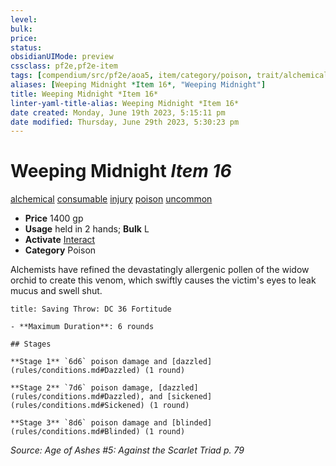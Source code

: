 ```yaml
---
level:
bulk:
price:
status:
obsidianUIMode: preview
cssclass: pf2e,pf2e-item
tags: [compendium/src/pf2e/aoa5, item/category/poison, trait/alchemical, trait/consumable, trait/injury, trait/poison, trait/uncommon]
aliases: [Weeping Midnight *Item 16*, "Weeping Midnight"]
title: Weeping Midnight *Item 16*
linter-yaml-title-alias: Weeping Midnight *Item 16*
date created: Monday, June 19th 2023, 5:15:11 pm
date modified: Thursday, June 29th 2023, 5:30:23 pm
---
```


# Weeping Midnight *Item 16*

[alchemical](rules/traits/alchemical.md) [consumable](rules/traits/consumable.md) [injury](rules/traits/injury.md) [poison](rules/traits/poison.md) [uncommon](rules/traits/uncommon.md)  

- **Price** 1400 gp
- **Usage** held in 2 hands; **Bulk** L
- **Activate** [Interact](rules/actions/interact.md)
- **Category** Poison

Alchemists have refined the devastatingly allergenic pollen of the widow orchid to create this venom, which swiftly causes the victim's eyes to leak mucus and swell shut.

```ad-inline-affliction
title: Saving Throw: DC 36 Fortitude

- **Maximum Duration**: 6 rounds

## Stages

**Stage 1** `6d6` poison damage and [dazzled](rules/conditions.md#Dazzled) (1 round)

**Stage 2** `7d6` poison damage, [dazzled](rules/conditions.md#Dazzled), and [sickened](rules/conditions.md#Sickened) (1 round)

**Stage 3** `8d6` poison damage and [blinded](rules/conditions.md#Blinded) (1 round)
```

*Source: Age of Ashes #5: Against the Scarlet Triad p. 79*
